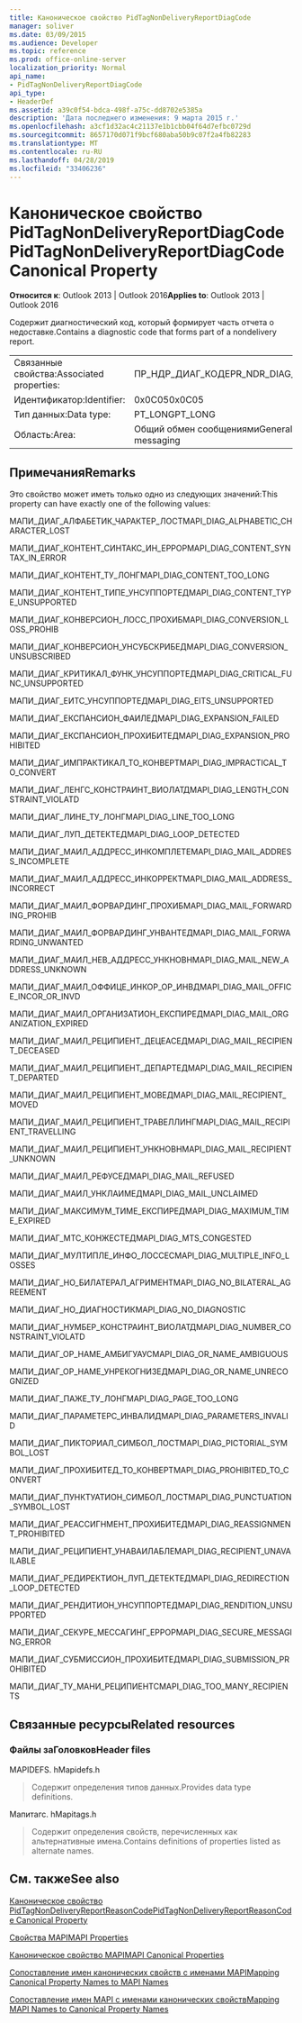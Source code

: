 ```yaml
---
title: Каноническое свойство PidTagNonDeliveryReportDiagCode
manager: soliver
ms.date: 03/09/2015
ms.audience: Developer
ms.topic: reference
ms.prod: office-online-server
localization_priority: Normal
api_name:
- PidTagNonDeliveryReportDiagCode
api_type:
- HeaderDef
ms.assetid: a39c0f54-bdca-498f-a75c-dd8702e5385a
description: 'Дата последнего изменения: 9 марта 2015 г.'
ms.openlocfilehash: a3cf1d32ac4c21137e1b1cbb04f64d7efbc0729d
ms.sourcegitcommit: 8657170d071f9bcf680aba50b9c07f2a4fb82283
ms.translationtype: MT
ms.contentlocale: ru-RU
ms.lasthandoff: 04/28/2019
ms.locfileid: "33406236"
---
```

# <a name="pidtagnondeliveryreportdiagcode-canonical-property"></a><span data-ttu-id="bdc94-103">Каноническое свойство PidTagNonDeliveryReportDiagCode</span><span class="sxs-lookup"><span data-stu-id="bdc94-103">PidTagNonDeliveryReportDiagCode Canonical Property</span></span>

  
  
<span data-ttu-id="bdc94-104">**Относится к**: Outlook 2013 | Outlook 2016</span><span class="sxs-lookup"><span data-stu-id="bdc94-104">**Applies to**: Outlook 2013 | Outlook 2016</span></span> 
  
<span data-ttu-id="bdc94-105">Содержит диагностический код, который формирует часть отчета о недоставке.</span><span class="sxs-lookup"><span data-stu-id="bdc94-105">Contains a diagnostic code that forms part of a nondelivery report.</span></span>
  
|||
|:-----|:-----|
|<span data-ttu-id="bdc94-106">Связанные свойства:</span><span class="sxs-lookup"><span data-stu-id="bdc94-106">Associated properties:</span></span>  <br/> |<span data-ttu-id="bdc94-107">ПР_НДР_ДИАГ_КОДЕ</span><span class="sxs-lookup"><span data-stu-id="bdc94-107">PR_NDR_DIAG_CODE</span></span>  <br/> |
|<span data-ttu-id="bdc94-108">Идентификатор:</span><span class="sxs-lookup"><span data-stu-id="bdc94-108">Identifier:</span></span>  <br/> |<span data-ttu-id="bdc94-109">0x0C05</span><span class="sxs-lookup"><span data-stu-id="bdc94-109">0x0C05</span></span>  <br/> |
|<span data-ttu-id="bdc94-110">Тип данных:</span><span class="sxs-lookup"><span data-stu-id="bdc94-110">Data type:</span></span>  <br/> |<span data-ttu-id="bdc94-111">PT_LONG</span><span class="sxs-lookup"><span data-stu-id="bdc94-111">PT_LONG</span></span>  <br/> |
|<span data-ttu-id="bdc94-112">Область:</span><span class="sxs-lookup"><span data-stu-id="bdc94-112">Area:</span></span>  <br/> |<span data-ttu-id="bdc94-113">Общий обмен сообщениями</span><span class="sxs-lookup"><span data-stu-id="bdc94-113">General messaging</span></span>  <br/> |
   
## <a name="remarks"></a><span data-ttu-id="bdc94-114">Примечания</span><span class="sxs-lookup"><span data-stu-id="bdc94-114">Remarks</span></span>

<span data-ttu-id="bdc94-115">Это свойство может иметь только одно из следующих значений:</span><span class="sxs-lookup"><span data-stu-id="bdc94-115">This property can have exactly one of the following values:</span></span>
  
<span data-ttu-id="bdc94-116">МАПИ_ДИАГ_АЛФАБЕТИК_ЧАРАКТЕР_ЛОСТ</span><span class="sxs-lookup"><span data-stu-id="bdc94-116">MAPI_DIAG_ALPHABETIC_CHARACTER_LOST</span></span> 
  
> 
    
<span data-ttu-id="bdc94-117">МАПИ_ДИАГ_КОНТЕНТ_СИНТАКС_ИН_ЕРРОР</span><span class="sxs-lookup"><span data-stu-id="bdc94-117">MAPI_DIAG_CONTENT_SYNTAX_IN_ERROR</span></span> 
  
> 
    
<span data-ttu-id="bdc94-118">МАПИ_ДИАГ_КОНТЕНТ_ТУ_ЛОНГ</span><span class="sxs-lookup"><span data-stu-id="bdc94-118">MAPI_DIAG_CONTENT_TOO_LONG</span></span> 
  
> 
    
<span data-ttu-id="bdc94-119">МАПИ_ДИАГ_КОНТЕНТ_ТИПЕ_УНСУППОРТЕД</span><span class="sxs-lookup"><span data-stu-id="bdc94-119">MAPI_DIAG_CONTENT_TYPE_UNSUPPORTED</span></span> 
  
> 
    
<span data-ttu-id="bdc94-120">МАПИ_ДИАГ_КОНВЕРСИОН_ЛОСС_ПРОХИБ</span><span class="sxs-lookup"><span data-stu-id="bdc94-120">MAPI_DIAG_CONVERSION_LOSS_PROHIB</span></span> 
  
> 
    
<span data-ttu-id="bdc94-121">МАПИ_ДИАГ_КОНВЕРСИОН_УНСУБСКРИБЕД</span><span class="sxs-lookup"><span data-stu-id="bdc94-121">MAPI_DIAG_CONVERSION_UNSUBSCRIBED</span></span> 
  
> 
    
<span data-ttu-id="bdc94-122">МАПИ_ДИАГ_КРИТИКАЛ_ФУНК_УНСУППОРТЕД</span><span class="sxs-lookup"><span data-stu-id="bdc94-122">MAPI_DIAG_CRITICAL_FUNC_UNSUPPORTED</span></span> 
  
> 
    
<span data-ttu-id="bdc94-123">МАПИ_ДИАГ_ЕИТС_УНСУППОРТЕД</span><span class="sxs-lookup"><span data-stu-id="bdc94-123">MAPI_DIAG_EITS_UNSUPPORTED</span></span> 
  
> 
    
<span data-ttu-id="bdc94-124">МАПИ_ДИАГ_ЕКСПАНСИОН_ФАИЛЕД</span><span class="sxs-lookup"><span data-stu-id="bdc94-124">MAPI_DIAG_EXPANSION_FAILED</span></span> 
  
> 
    
<span data-ttu-id="bdc94-125">МАПИ_ДИАГ_ЕКСПАНСИОН_ПРОХИБИТЕД</span><span class="sxs-lookup"><span data-stu-id="bdc94-125">MAPI_DIAG_EXPANSION_PROHIBITED</span></span> 
  
> 
    
<span data-ttu-id="bdc94-126">МАПИ_ДИАГ_ИМПРАКТИКАЛ_ТО_КОНВЕРТ</span><span class="sxs-lookup"><span data-stu-id="bdc94-126">MAPI_DIAG_IMPRACTICAL_TO_CONVERT</span></span> 
  
> 
    
<span data-ttu-id="bdc94-127">МАПИ_ДИАГ_ЛЕНГС_КОНСТРАИНТ_ВИОЛАТД</span><span class="sxs-lookup"><span data-stu-id="bdc94-127">MAPI_DIAG_LENGTH_CONSTRAINT_VIOLATD</span></span> 
  
> 
    
<span data-ttu-id="bdc94-128">МАПИ_ДИАГ_ЛИНЕ_ТУ_ЛОНГ</span><span class="sxs-lookup"><span data-stu-id="bdc94-128">MAPI_DIAG_LINE_TOO_LONG</span></span> 
  
> 
    
<span data-ttu-id="bdc94-129">МАПИ_ДИАГ_ЛУП_ДЕТЕКТЕД</span><span class="sxs-lookup"><span data-stu-id="bdc94-129">MAPI_DIAG_LOOP_DETECTED</span></span> 
  
> 
    
<span data-ttu-id="bdc94-130">МАПИ_ДИАГ_МАИЛ_АДДРЕСС_ИНКОМПЛЕТЕ</span><span class="sxs-lookup"><span data-stu-id="bdc94-130">MAPI_DIAG_MAIL_ADDRESS_INCOMPLETE</span></span> 
  
> 
    
<span data-ttu-id="bdc94-131">МАПИ_ДИАГ_МАИЛ_АДДРЕСС_ИНКОРРЕКТ</span><span class="sxs-lookup"><span data-stu-id="bdc94-131">MAPI_DIAG_MAIL_ADDRESS_INCORRECT</span></span> 
  
> 
    
<span data-ttu-id="bdc94-132">МАПИ_ДИАГ_МАИЛ_ФОРВАРДИНГ_ПРОХИБ</span><span class="sxs-lookup"><span data-stu-id="bdc94-132">MAPI_DIAG_MAIL_FORWARDING_PROHIB</span></span> 
  
> 
    
<span data-ttu-id="bdc94-133">МАПИ_ДИАГ_МАИЛ_ФОРВАРДИНГ_УНВАНТЕД</span><span class="sxs-lookup"><span data-stu-id="bdc94-133">MAPI_DIAG_MAIL_FORWARDING_UNWANTED</span></span> 
  
> 
    
<span data-ttu-id="bdc94-134">МАПИ_ДИАГ_МАИЛ_НЕВ_АДДРЕСС_УНКНОВН</span><span class="sxs-lookup"><span data-stu-id="bdc94-134">MAPI_DIAG_MAIL_NEW_ADDRESS_UNKNOWN</span></span> 
  
> 
    
<span data-ttu-id="bdc94-135">МАПИ_ДИАГ_МАИЛ_ОФФИЦЕ_ИНКОР_ОР_ИНВД</span><span class="sxs-lookup"><span data-stu-id="bdc94-135">MAPI_DIAG_MAIL_OFFICE_INCOR_OR_INVD</span></span> 
  
> 
    
<span data-ttu-id="bdc94-136">МАПИ_ДИАГ_МАИЛ_ОРГАНИЗАТИОН_ЕКСПИРЕД</span><span class="sxs-lookup"><span data-stu-id="bdc94-136">MAPI_DIAG_MAIL_ORGANIZATION_EXPIRED</span></span> 
  
> 
    
<span data-ttu-id="bdc94-137">МАПИ_ДИАГ_МАИЛ_РЕЦИПИЕНТ_ДЕЦЕАСЕД</span><span class="sxs-lookup"><span data-stu-id="bdc94-137">MAPI_DIAG_MAIL_RECIPIENT_DECEASED</span></span> 
  
> 
    
<span data-ttu-id="bdc94-138">МАПИ_ДИАГ_МАИЛ_РЕЦИПИЕНТ_ДЕПАРТЕД</span><span class="sxs-lookup"><span data-stu-id="bdc94-138">MAPI_DIAG_MAIL_RECIPIENT_DEPARTED</span></span> 
  
> 
    
<span data-ttu-id="bdc94-139">МАПИ_ДИАГ_МАИЛ_РЕЦИПИЕНТ_МОВЕД</span><span class="sxs-lookup"><span data-stu-id="bdc94-139">MAPI_DIAG_MAIL_RECIPIENT_MOVED</span></span> 
  
> 
    
<span data-ttu-id="bdc94-140">МАПИ_ДИАГ_МАИЛ_РЕЦИПИЕНТ_ТРАВЕЛЛИНГ</span><span class="sxs-lookup"><span data-stu-id="bdc94-140">MAPI_DIAG_MAIL_RECIPIENT_TRAVELLING</span></span> 
  
> 
    
<span data-ttu-id="bdc94-141">МАПИ_ДИАГ_МАИЛ_РЕЦИПИЕНТ_УНКНОВН</span><span class="sxs-lookup"><span data-stu-id="bdc94-141">MAPI_DIAG_MAIL_RECIPIENT_UNKNOWN</span></span> 
  
> 
    
<span data-ttu-id="bdc94-142">МАПИ_ДИАГ_МАИЛ_РЕФУСЕД</span><span class="sxs-lookup"><span data-stu-id="bdc94-142">MAPI_DIAG_MAIL_REFUSED</span></span> 
  
> 
    
<span data-ttu-id="bdc94-143">МАПИ_ДИАГ_МАИЛ_УНКЛАИМЕД</span><span class="sxs-lookup"><span data-stu-id="bdc94-143">MAPI_DIAG_MAIL_UNCLAIMED</span></span> 
  
> 
    
<span data-ttu-id="bdc94-144">МАПИ_ДИАГ_МАКСИМУМ_ТИМЕ_ЕКСПИРЕД</span><span class="sxs-lookup"><span data-stu-id="bdc94-144">MAPI_DIAG_MAXIMUM_TIME_EXPIRED</span></span> 
  
> 
    
<span data-ttu-id="bdc94-145">МАПИ_ДИАГ_МТС_КОНЖЕСТЕД</span><span class="sxs-lookup"><span data-stu-id="bdc94-145">MAPI_DIAG_MTS_CONGESTED</span></span> 
  
> 
    
<span data-ttu-id="bdc94-146">МАПИ_ДИАГ_МУЛТИПЛЕ_ИНФО_ЛОССЕС</span><span class="sxs-lookup"><span data-stu-id="bdc94-146">MAPI_DIAG_MULTIPLE_INFO_LOSSES</span></span> 
  
> 
    
<span data-ttu-id="bdc94-147">МАПИ_ДИАГ_НО_БИЛАТЕРАЛ_АГРИМЕНТ</span><span class="sxs-lookup"><span data-stu-id="bdc94-147">MAPI_DIAG_NO_BILATERAL_AGREEMENT</span></span> 
  
> 
    
<span data-ttu-id="bdc94-148">МАПИ_ДИАГ_НО_ДИАГНОСТИК</span><span class="sxs-lookup"><span data-stu-id="bdc94-148">MAPI_DIAG_NO_DIAGNOSTIC</span></span> 
  
> 
    
<span data-ttu-id="bdc94-149">МАПИ_ДИАГ_НУМБЕР_КОНСТРАИНТ_ВИОЛАТД</span><span class="sxs-lookup"><span data-stu-id="bdc94-149">MAPI_DIAG_NUMBER_CONSTRAINT_VIOLATD</span></span> 
  
> 
    
<span data-ttu-id="bdc94-150">МАПИ_ДИАГ_ОР_НАМЕ_АМБИГУАУС</span><span class="sxs-lookup"><span data-stu-id="bdc94-150">MAPI_DIAG_OR_NAME_AMBIGUOUS</span></span> 
  
> 
    
<span data-ttu-id="bdc94-151">МАПИ_ДИАГ_ОР_НАМЕ_УНРЕКОГНИЗЕД</span><span class="sxs-lookup"><span data-stu-id="bdc94-151">MAPI_DIAG_OR_NAME_UNRECOGNIZED</span></span> 
  
> 
    
<span data-ttu-id="bdc94-152">МАПИ_ДИАГ_ПАЖЕ_ТУ_ЛОНГ</span><span class="sxs-lookup"><span data-stu-id="bdc94-152">MAPI_DIAG_PAGE_TOO_LONG</span></span> 
  
> 
    
<span data-ttu-id="bdc94-153">МАПИ_ДИАГ_ПАРАМЕТЕРС_ИНВАЛИД</span><span class="sxs-lookup"><span data-stu-id="bdc94-153">MAPI_DIAG_PARAMETERS_INVALID</span></span> 
  
> 
    
<span data-ttu-id="bdc94-154">МАПИ_ДИАГ_ПИКТОРИАЛ_СИМБОЛ_ЛОСТ</span><span class="sxs-lookup"><span data-stu-id="bdc94-154">MAPI_DIAG_PICTORIAL_SYMBOL_LOST</span></span> 
  
> 
    
<span data-ttu-id="bdc94-155">МАПИ_ДИАГ_ПРОХИБИТЕД_ТО_КОНВЕРТ</span><span class="sxs-lookup"><span data-stu-id="bdc94-155">MAPI_DIAG_PROHIBITED_TO_CONVERT</span></span> 
  
> 
    
<span data-ttu-id="bdc94-156">МАПИ_ДИАГ_ПУНКТУАТИОН_СИМБОЛ_ЛОСТ</span><span class="sxs-lookup"><span data-stu-id="bdc94-156">MAPI_DIAG_PUNCTUATION_SYMBOL_LOST</span></span> 
  
> 
    
<span data-ttu-id="bdc94-157">МАПИ_ДИАГ_РЕАССИГНМЕНТ_ПРОХИБИТЕД</span><span class="sxs-lookup"><span data-stu-id="bdc94-157">MAPI_DIAG_REASSIGNMENT_PROHIBITED</span></span> 
  
> 
    
<span data-ttu-id="bdc94-158">МАПИ_ДИАГ_РЕЦИПИЕНТ_УНАВАИЛАБЛЕ</span><span class="sxs-lookup"><span data-stu-id="bdc94-158">MAPI_DIAG_RECIPIENT_UNAVAILABLE</span></span> 
  
> 
    
<span data-ttu-id="bdc94-159">МАПИ_ДИАГ_РЕДИРЕКТИОН_ЛУП_ДЕТЕКТЕД</span><span class="sxs-lookup"><span data-stu-id="bdc94-159">MAPI_DIAG_REDIRECTION_LOOP_DETECTED</span></span> 
  
> 
    
<span data-ttu-id="bdc94-160">МАПИ_ДИАГ_РЕНДИТИОН_УНСУППОРТЕД</span><span class="sxs-lookup"><span data-stu-id="bdc94-160">MAPI_DIAG_RENDITION_UNSUPPORTED</span></span> 
  
> 
    
<span data-ttu-id="bdc94-161">МАПИ_ДИАГ_СЕКУРЕ_МЕССАГИНГ_ЕРРОР</span><span class="sxs-lookup"><span data-stu-id="bdc94-161">MAPI_DIAG_SECURE_MESSAGING_ERROR</span></span> 
  
> 
    
<span data-ttu-id="bdc94-162">МАПИ_ДИАГ_СУБМИССИОН_ПРОХИБИТЕД</span><span class="sxs-lookup"><span data-stu-id="bdc94-162">MAPI_DIAG_SUBMISSION_PROHIBITED</span></span> 
  
> 
    
<span data-ttu-id="bdc94-163">МАПИ_ДИАГ_ТУ_МАНИ_РЕЦИПИЕНТС</span><span class="sxs-lookup"><span data-stu-id="bdc94-163">MAPI_DIAG_TOO_MANY_RECIPIENTS</span></span> 
  
> 
    
## <a name="related-resources"></a><span data-ttu-id="bdc94-164">Связанные ресурсы</span><span class="sxs-lookup"><span data-stu-id="bdc94-164">Related resources</span></span>

### <a name="header-files"></a><span data-ttu-id="bdc94-165">Файлы заГоловков</span><span class="sxs-lookup"><span data-stu-id="bdc94-165">Header files</span></span>

<span data-ttu-id="bdc94-166">MAPIDEFS. h</span><span class="sxs-lookup"><span data-stu-id="bdc94-166">Mapidefs.h</span></span>
  
> <span data-ttu-id="bdc94-167">Содержит определения типов данных.</span><span class="sxs-lookup"><span data-stu-id="bdc94-167">Provides data type definitions.</span></span>
    
<span data-ttu-id="bdc94-168">Мапитагс. h</span><span class="sxs-lookup"><span data-stu-id="bdc94-168">Mapitags.h</span></span>
  
> <span data-ttu-id="bdc94-169">Содержит определения свойств, перечисленных как альтернативные имена.</span><span class="sxs-lookup"><span data-stu-id="bdc94-169">Contains definitions of properties listed as alternate names.</span></span>
    
## <a name="see-also"></a><span data-ttu-id="bdc94-170">См. также</span><span class="sxs-lookup"><span data-stu-id="bdc94-170">See also</span></span>



[<span data-ttu-id="bdc94-171">Каноническое свойство PidTagNonDeliveryReportReasonCode</span><span class="sxs-lookup"><span data-stu-id="bdc94-171">PidTagNonDeliveryReportReasonCode Canonical Property</span></span>](pidtagnondeliveryreportreasoncode-canonical-property.md)


[<span data-ttu-id="bdc94-172">Свойства MAPI</span><span class="sxs-lookup"><span data-stu-id="bdc94-172">MAPI Properties</span></span>](mapi-properties.md)
  
[<span data-ttu-id="bdc94-173">Каноническое свойство MAPI</span><span class="sxs-lookup"><span data-stu-id="bdc94-173">MAPI Canonical Properties</span></span>](mapi-canonical-properties.md)
  
[<span data-ttu-id="bdc94-174">Сопоставление имен канонических свойств с именами MAPI</span><span class="sxs-lookup"><span data-stu-id="bdc94-174">Mapping Canonical Property Names to MAPI Names</span></span>](mapping-canonical-property-names-to-mapi-names.md)
  
[<span data-ttu-id="bdc94-175">Сопоставление имен MAPI с именами канонических свойств</span><span class="sxs-lookup"><span data-stu-id="bdc94-175">Mapping MAPI Names to Canonical Property Names</span></span>](mapping-mapi-names-to-canonical-property-names.md)

